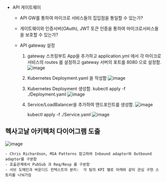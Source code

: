   - API 게이트웨이
    - API GW를 통하여 마이크로 서비스들의 집입점을 통일할 수 있는가?
    - 게이트웨이와 인증서버(OAuth), JWT 토큰 인증을 통하여 마이크로서비스들을 보호할 수 있는가?


    - API gateway 설정
      1. gateway 스프링부트 App을 추가하고 application.yml 에서 각 마이크로 서비스의 routes 를 설정하고 gateway 서버의 포트를 8080 으로 설정함.
         ![image](https://user-images.githubusercontent.com/80744273/119316082-7dc18580-bcb1-11eb-83e7-64b6f8130ada.png)
      2. Kubernetes  Deployment.yaml 을 작성함
          ![image](https://user-images.githubusercontent.com/80744273/119316250-b7928c00-bcb1-11eb-8caa-960c7326603e.png)
      3. Kubernetes Deployment 생성함. 
          kubectl apply -f ./Deployment.yaml
          ![image](https://user-images.githubusercontent.com/80744273/119315603-f8d66c00-bcb0-11eb-84e2-615134c6f360.png)

      3. Service/LoadBalancer을 추가하여 엔드포인트를 생성함. 
          ![image](https://user-images.githubusercontent.com/80744273/119316167-97fb6380-bcb1-11eb-8adb-86f945a0f344.png)
          
          kubectl apply -f ./Service.yaml
          ![image](https://user-images.githubusercontent.com/80744273/119315658-0c81d280-bcb1-11eb-8c0a-ee480277ee7d.png)




## 헥사고날 아키텍처 다이어그램 도출
![image](https://user-images.githubusercontent.com/80744273/119313027-05a59080-bcae-11eb-88b6-4309e311a295.png)


    - Chris Richardson, MSA Patterns 참고하여 Inbound adaptor와 Outbound adaptor를 구분함
    - 호출관계에서 PubSub 과 Req/Resp 를 구분함
    - 서브 도메인과 바운디드 컨텍스트의 분리:  각 팀의 KPI 별로 아래와 같이 관심 구현 스토리를 나눠가짐


